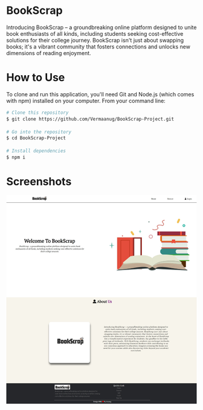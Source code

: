 # BookScrap

Introducing BookScrap – a groundbreaking online platform designed to unite
book enthusiasts of all kinds, including students seeking cost-effective solutions
for their college journey. BookScrap isn&#39;t just about swapping books; it&#39;s a
vibrant community that fosters connections and unlocks new dimensions of
reading enjoyment.

# How to Use

To clone and run this application, you'll need Git and Node.js (which comes with npm) installed on your computer. From your command line:

```bash
# Clone this repository
$ git clone https://github.com/Vermaanug/BookScrap-Project.git

# Go into the repository
$ cd BookScrap-Project

# Install dependencies
$ npm i

```

# Screenshots

![App Screenshot](https://github.com/Vermaanug/BookScrap-Project/blob/master/public/image/Screenshot_29-3-2024_183726_localhost.jpeg)

